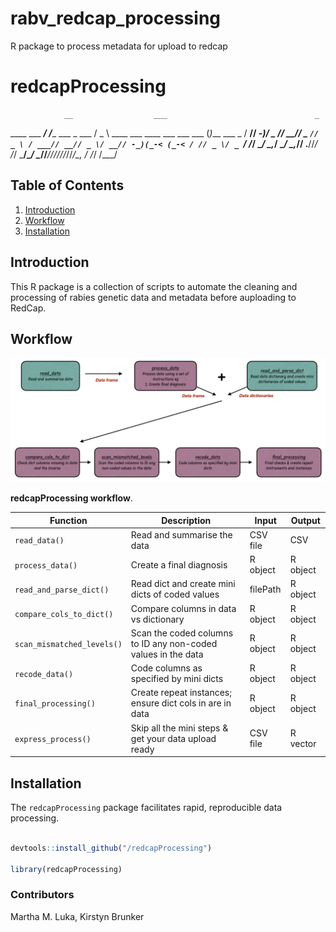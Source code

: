 # rabv_redcap_processing
R package to process metadata for upload to redcap

# redcapProcessing

<!-- badges: start -->
<!-- badges: end -->


                __                  ___                                 _           
  ____ ___  ___/ /____ ___ _ ___   / _ \ ____ ___  ____ ___  ___  ___  (_)___  ___ _
 / __// -_)/ _  // __// _ `// _ \ / ___// __// _ \/ __// -_)(_-< (_-< / // _ \/ _ `/
/_/   \__/ \_,_/ \__/ \_,_// .__//_/   /_/   \___/\__/ \__//___//___//_//_//_/\_, / 
                          /_/                                                /___/  



## Table of Contents

1. [Introduction](#Introduction)
2. [Workflow](#Workflow)
3. [Installation](#contributors)


## Introduction

This R package is a collection of scripts to automate the cleaning and processing of rabies genetic data and metadata before auploading to RedCap. 

## Workflow

![Flow of functions](inst/figures/workflow.png)

**redcapProcessing workflow**. 

| Function                   | Description                                          | Input        | Output       |
|----------------------------|------------------------------------------------------|--------------|--------------|
| `read_data()`   | Read and summarise the data  | CSV file   | CSV          |
| `process_data()` | Create a final diagnosis   | R object | R object      |
| `read_and_parse_dict()` | Read dict and create mini dicts of coded values   | filePath | R object    |
| `compare_cols_to_dict()` | Compare columns in data vs dictionary        | R object    | R object        |
| `scan_mismatched_levels()` | Scan the coded columns to ID any non-coded values in the data  | R object    | R object    |
| `recode_data()` | Code columns as specified by mini dicts   | R object  | R object       |
| `final_processing()` | Create repeat instances; ensure dict cols in are in data      | R object    | R object   |
| `express_process()` | Skip all the mini steps & get your data upload ready | CSV file   | R vector     |


## Installation

The `redcapProcessing` package facilitates rapid, reproducible data processing.


```r

devtools::install_github("/redcapProcessing")

library(redcapProcessing)

```

### Contributors

Martha M. Luka, Kirstyn Brunker

